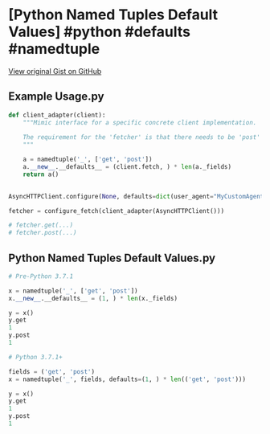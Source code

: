 # [Python Named Tuples Default Values] #python #defaults #namedtuple

[View original Gist on GitHub](https://gist.github.com/Integralist/822089746ef730a7adfb98c1e230955b)

## Example Usage.py

```python
def client_adapter(client):
    """Mimic interface for a specific concrete client implementation.
    
    The requirement for the 'fetcher' is that there needs to be 'post' and 'get' methods.
    """

    a = namedtuple('_', ['get', 'post'])
    a.__new__.__defaults__ = (client.fetch, ) * len(a._fields)
    return a()

  
AsyncHTTPClient.configure(None, defaults=dict(user_agent="MyCustomAgent"))

fetcher = configure_fetch(client_adapter(AsyncHTTPClient()))

# fetcher.get(...)
# fetcher.post(...)
```

## Python Named Tuples Default Values.py

```python
# Pre-Python 3.7.1

x = namedtuple('_', ['get', 'post'])
x.__new__.__defaults__ = (1, ) * len(x._fields)

y = x()
y.get
1
y.post
1

# Python 3.7.1+

fields = ('get', 'post')
x = namedtuple('_', fields, defaults=(1, ) * len(('get', 'post')))

y = x()
y.get
1
y.post
1
```


